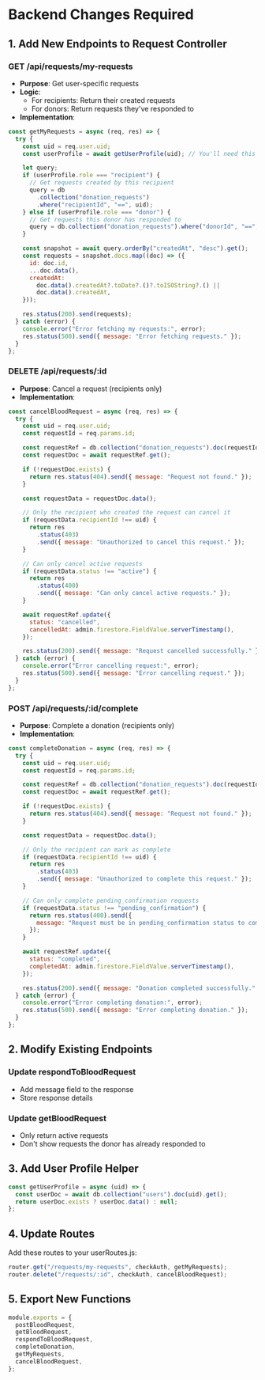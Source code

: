 # Backend Changes Required

## 1. Add New Endpoints to Request Controller

### GET /api/requests/my-requests

- **Purpose**: Get user-specific requests
- **Logic**:
  - For recipients: Return their created requests
  - For donors: Return requests they've responded to
- **Implementation**:

```javascript
const getMyRequests = async (req, res) => {
  try {
    const uid = req.user.uid;
    const userProfile = await getUserProfile(uid); // You'll need this helper

    let query;
    if (userProfile.role === "recipient") {
      // Get requests created by this recipient
      query = db
        .collection("donation_requests")
        .where("recipientId", "==", uid);
    } else if (userProfile.role === "donor") {
      // Get requests this donor has responded to
      query = db.collection("donation_requests").where("donorId", "==", uid);
    }

    const snapshot = await query.orderBy("createdAt", "desc").get();
    const requests = snapshot.docs.map((doc) => ({
      id: doc.id,
      ...doc.data(),
      createdAt:
        doc.data().createdAt?.toDate?.()?.toISOString?.() ||
        doc.data().createdAt,
    }));

    res.status(200).send(requests);
  } catch (error) {
    console.error("Error fetching my requests:", error);
    res.status(500).send({ message: "Error fetching requests." });
  }
};
```

### DELETE /api/requests/:id

- **Purpose**: Cancel a request (recipients only)
- **Implementation**:

```javascript
const cancelBloodRequest = async (req, res) => {
  try {
    const uid = req.user.uid;
    const requestId = req.params.id;

    const requestRef = db.collection("donation_requests").doc(requestId);
    const requestDoc = await requestRef.get();

    if (!requestDoc.exists) {
      return res.status(404).send({ message: "Request not found." });
    }

    const requestData = requestDoc.data();

    // Only the recipient who created the request can cancel it
    if (requestData.recipientId !== uid) {
      return res
        .status(403)
        .send({ message: "Unauthorized to cancel this request." });
    }

    // Can only cancel active requests
    if (requestData.status !== "active") {
      return res
        .status(400)
        .send({ message: "Can only cancel active requests." });
    }

    await requestRef.update({
      status: "cancelled",
      cancelledAt: admin.firestore.FieldValue.serverTimestamp(),
    });

    res.status(200).send({ message: "Request cancelled successfully." });
  } catch (error) {
    console.error("Error cancelling request:", error);
    res.status(500).send({ message: "Error cancelling request." });
  }
};
```

### POST /api/requests/:id/complete

- **Purpose**: Complete a donation (recipients only)
- **Implementation**:

```javascript
const completeDonation = async (req, res) => {
  try {
    const uid = req.user.uid;
    const requestId = req.params.id;

    const requestRef = db.collection("donation_requests").doc(requestId);
    const requestDoc = await requestRef.get();

    if (!requestDoc.exists) {
      return res.status(404).send({ message: "Request not found." });
    }

    const requestData = requestDoc.data();

    // Only the recipient can mark as complete
    if (requestData.recipientId !== uid) {
      return res
        .status(403)
        .send({ message: "Unauthorized to complete this request." });
    }

    // Can only complete pending_confirmation requests
    if (requestData.status !== "pending_confirmation") {
      return res.status(400).send({
        message: "Request must be in pending_confirmation status to complete.",
      });
    }

    await requestRef.update({
      status: "completed",
      completedAt: admin.firestore.FieldValue.serverTimestamp(),
    });

    res.status(200).send({ message: "Donation completed successfully." });
  } catch (error) {
    console.error("Error completing donation:", error);
    res.status(500).send({ message: "Error completing donation." });
  }
};
```

## 2. Modify Existing Endpoints

### Update respondToBloodRequest

- Add message field to the response
- Store response details

### Update getBloodRequest

- Only return active requests
- Don't show requests the donor has already responded to

## 3. Add User Profile Helper

```javascript
const getUserProfile = async (uid) => {
  const userDoc = await db.collection("users").doc(uid).get();
  return userDoc.exists ? userDoc.data() : null;
};
```

## 4. Update Routes

Add these routes to your userRoutes.js:

```javascript
router.get("/requests/my-requests", checkAuth, getMyRequests);
router.delete("/requests/:id", checkAuth, cancelBloodRequest);
```

## 5. Export New Functions

```javascript
module.exports = {
  postBloodRequest,
  getBloodRequest,
  respondToBloodRequest,
  completeDonation,
  getMyRequests,
  cancelBloodRequest,
};
```
